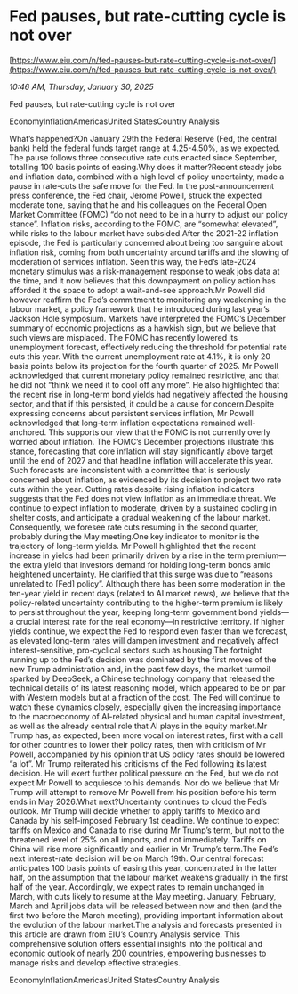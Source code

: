 # Fed pauses, but rate-cutting cycle is not over

[https://www.eiu.com/n/fed-pauses-but-rate-cutting-cycle-is-not-over/](https://www.eiu.com/n/fed-pauses-but-rate-cutting-cycle-is-not-over/)

*10:46 AM, Thursday, January 30, 2025*

Fed pauses, but rate-cutting cycle is not over

EconomyInflationAmericasUnited StatesCountry Analysis

What’s happened?On January 29th the Federal Reserve (Fed, the central bank) held the federal funds target range at 4.25-4.50%, as we expected. The pause follows three consecutive rate cuts enacted since September, totalling 100 basis points of easing.Why does it matter?Recent steady jobs and inflation data, combined with a high level of policy uncertainty, made a pause in rate-cuts the safe move for the Fed. In the post-announcement press conference, the Fed chair, Jerome Powell, struck the expected moderate tone, saying that he and his colleagues on the Federal Open Market Committee (FOMC) “do not need to be in a hurry to adjust our policy stance”. Inflation risks, according to the FOMC, are “somewhat elevated”, while risks to the labour market have subsided.After the 2021-22 inflation episode, the Fed is particularly concerned about being too sanguine about inflation risk, coming from both uncertainty around tariffs and the slowing of moderation of services inflation. Seen this way, the Fed’s late-2024 monetary stimulus was a risk-management response to weak jobs data at the time, and it now believes that this downpayment on policy action has afforded it the space to adopt a wait-and-see approach.Mr Powell did however reaffirm the Fed’s commitment to monitoring any weakening in the labour market, a policy framework that he introduced during last year’s Jackson Hole symposium. Markets have interpreted the FOMC’s December summary of economic projections as a hawkish sign, but we believe that such views are misplaced. The FOMC has recently lowered its unemployment forecast, effectively reducing the threshold for potential rate cuts this year. With the current unemployment rate at 4.1%, it is only 20 basis points below its projection for the fourth quarter of 2025. Mr Powell acknowledged that current monetary policy remained restrictive, and that he did not “think we need it to cool off any more”. He also highlighted that the recent rise in long-term bond yields had negatively affected the housing sector, and that if this persisted, it could be a cause for concern.Despite expressing concerns about persistent services inflation, Mr Powell acknowledged that long-term inflation expectations remained well-anchored. This supports our view that the FOMC is not currently overly worried about inflation. The FOMC’s December projections illustrate this stance, forecasting that core inflation will stay significantly above target until the end of 2027 and that headline inflation will accelerate this year. Such forecasts are inconsistent with a committee that is seriously concerned about inflation, as evidenced by its decision to project two rate cuts within the year. Cutting rates despite rising inflation indicators suggests that the Fed does not view inflation as an immediate threat. We continue to expect inflation to moderate, driven by a sustained cooling in shelter costs, and anticipate a gradual weakening of the labour market. Consequently, we foresee rate cuts resuming in the second quarter, probably during the May meeting.One key indicator to monitor is the trajectory of long-term yields. Mr Powell highlighted that the recent increase in yields had been primarily driven by a rise in the term premium—the extra yield that investors demand for holding long-term bonds amid heightened uncertainty. He clarified that this surge was due to “reasons unrelated to [Fed] policy”. Although there has been some moderation in the ten-year yield in recent days (related to AI market news), we believe that the policy-related uncertainty contributing to the higher-term premium is likely to persist throughout the year, keeping long-term government bond yields—a crucial interest rate for the real economy—in restrictive territory. If higher yields continue, we expect the Fed to respond even faster than we forecast, as elevated long-term rates will dampen investment and negatively affect interest-sensitive, pro-cyclical sectors such as housing.The fortnight running up to the Fed’s decision was dominated by the first moves of the new Trump administration and, in the past few days, the market turmoil sparked by DeepSeek, a Chinese technology company that released the technical details of its latest reasoning model, which appeared to be on par with Western models but at a fraction of the cost. The Fed will continue to watch these dynamics closely, especially given the increasing importance to the macroeconomy of AI-related physical and human capital investment, as well as the already central role that AI plays in the equity market.Mr Trump has, as expected, been more vocal on interest rates, first with a call for other countries to lower their policy rates, then with criticism of Mr Powell, accompanied by his opinion that US policy rates should be lowered “a lot”. Mr Trump reiterated his criticisms of the Fed following its latest decision. He will exert further political pressure on the Fed, but we do not expect Mr Powell to acquiesce to his demands. Nor do we believe that Mr Trump will attempt to remove Mr Powell from his position before his term ends in May 2026.What next?Uncertainty continues to cloud the Fed’s outlook. Mr Trump will decide whether to apply tariffs to Mexico and Canada by his self-imposed February 1st deadline. We continue to expect tariffs on Mexico and Canada to rise during Mr Trump’s term, but not to the threatened level of 25% on all imports, and not immediately. Tariffs on China will rise more significantly and earlier in Mr Trump’s term.The Fed’s next interest-rate decision will be on March 19th. Our central forecast anticipates 100 basis points of easing this year, concentrated in the latter half, on the assumption that the labour market weakens gradually in the first half of the year. Accordingly, we expect rates to remain unchanged in March, with cuts likely to resume at the May meeting. January, February, March and April jobs data will be released between now and then (and the first two before the March meeting), providing important information about the evolution of the labour market.The analysis and forecasts presented in this article are drawn from EIU’s Country Analysis service. This comprehensive solution offers essential insights into the political and economic outlook of nearly 200 countries, empowering businesses to manage risks and develop effective strategies.

EconomyInflationAmericasUnited StatesCountry Analysis

